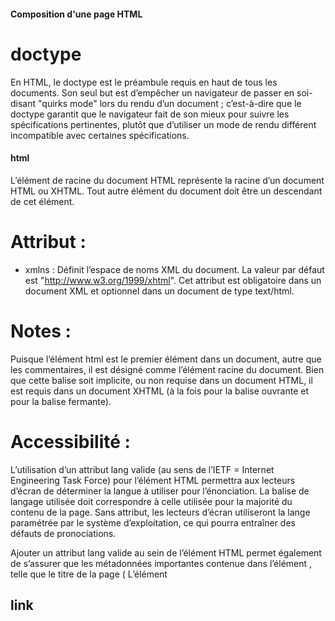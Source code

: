 #### Composition d'une page HTML

# doctype
<!DOCTYPE html>
En HTML, le doctype est le préambule requis en haut de tous les documents. Son seul but est d’empêcher un navigateur de passer en soi-disant "quirks mode" lors du rendu d’un document ; c’est-à-dire que le doctype garantit que le navigateur fait de son mieux pour suivre les spécifications pertinentes, plutôt que d’utiliser un mode de rendu différent incompatible avec certaines spécifications. 




####    html
<html lang="fr">
</html>
L’élément de racine du document HTML représente la racine d’un document HTML ou XHTML. Tout autre élément du document doit être un descendant de cet élément.

# Attribut :
- xmlns : Définit l’espace de noms XML du document. La valeur par défaut est "http://www.w3.org/1999/xhtml". Cet attribut est obligatoire dans un document XML et optionnel dans un document de type text/html.

# Notes : 
Puisque l’élément html <html> est le premier élément dans un document, autre que les commentaires, il est désigné comme l’élément racine du document. Bien que cette balise soit implicite, ou non requise dans un document HTML, il est requis dans un document XHTML (à la fois pour la balise ouvrante et pour la balise fermante).

# Accessibilité :
L’utilisation d’un attribut lang valide (au sens de l’IETF = Internet Engineering Task Force) pour l’élément HTML permettra aux lecteurs d’écran de déterminer la langue à utiliser pour l’énonciation. La balise de langage utilisée doit correspondre à celle utilisée pour la majorité du contenu de la page. Sans attribut, les lecteurs d’écran utiliseront la lange paramétrée par le système d’exploitation, ce qui pourra entraîner des défauts de pronociations.

Ajouter un attribut lang valide au sein de l’élément HTML permet également de s’assurer que les métadonnées importantes contenue dans l’élément <head>, telle que le titre de la page (<title>) sont énoncées correctement.  




###         head
<head>
</head>
L’élément HTML <head> fournit des informations générales (métadonnées) sur le document, incluant son titre et des liens ou des définitions vers des scripts et feuilles de style.

Note : L’élément <head> contient principalement des données destinées au traitement automatisé et pas nécessairement lisibles par des humains. Pour afficher des informations lisibles pour les utilisateurs dans des en-têtes ou titre, voir l’élément <header>




##  title
<title>Curriculum Vitae de Marine Bijon – Retrouvez mes compétences</title>
L’élément <title> définit le titre du document (qui est affiché dans la barre de titre du navigateur ou dans l’onglet de la page). Cet élément ne peut contenir que du texte, les balises qu’il contiendrait seraient ignorées.

# Référencement (SEO)
Le titre d’une page fait partie des éléments principaux qui sont scannés lors de l’indexation d’une page. C’est aussi le texte qui est affiché parmi les résultats du moteur de recherche, de façon proéminente et donc visible par les utilisateurs qui trouvent votre site grâce à un moteur de recherche.

Aussi, mieux vaudra avoir des titres descriptifs plutôt que des titres trop courts ou vagues.

# Quelques observations :

- On pourra éviter des titres sur un ou deux mots.
- La longueur affichée pour les titres dans les résultats d’un moteur de recherche se situe entre 55 et 60 caractères. Si le titre est plus long, on veillera à ce que les concepts majeurs apparaissent avant cette longueur.
- Attention aux entités (les chevrons HTML pourront être affichés différemment entre les navigateurs).
- Le titre soit être intelligible et pas une simple concaténation de mots-clés.
- Le titre devra être unique pour un même site

# Accessibilité
Il est important de fournir une valeur pour l’attribut title qui décrit le but de la page de façon claire et concise.

Les personnes utilisant des outils d’assistance peuvent utiliser le titre de la page afin de déterminer rapidement ce qu’elle contient. Ainsi, il ne peut pas être nécessaire de naviguer « dans » la page, ce qui peut prendre du temps et être source de confusion si, ce faisant, on doit déterminer le but de la page.

Mettre à jour la valeur de title afin de refléter un changement d’état important (un problème de validation d’un formulaire par exemple) peut également s’avérer utile :

<title>2 erreurs sur votre commande - Restaurant chinois Maison bleue - Commande en ligne</title>

##  link


